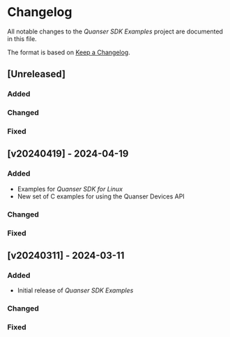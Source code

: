 # Changelog
All notable changes to the *Quanser SDK Examples* project are documented in this file.

The format is based on [Keep a Changelog](https://keepachangelog.com/en/1.1.0/).


## [Unreleased]
### Added

### Changed

### Fixed

## [v20240419] - 2024-04-19
### Added
- Examples for *Quanser SDK for Linux*
- New set of C examples for using the Quanser Devices API

### Changed

### Fixed


## [v20240311] - 2024-03-11
### Added
- Initial release of *Quanser SDK Examples*

### Changed

### Fixed

